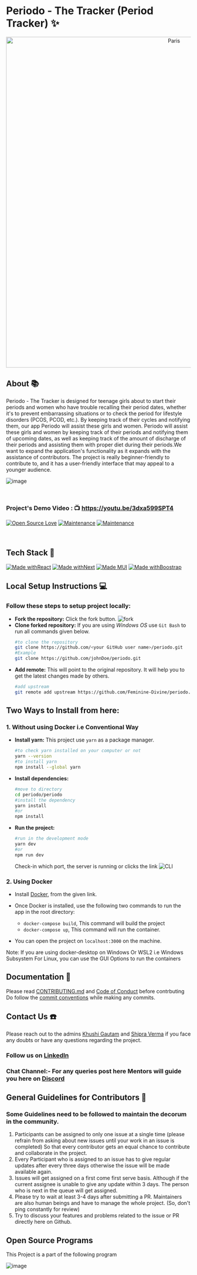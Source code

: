 # Periodo - The Tracker (Period Tracker) ✨


<p align="center">
<img src="https://user-images.githubusercontent.com/59248269/110765451-31ea6d00-827a-11eb-8f75-078bea6a87fa.png" alt="Paris" align="center" width="900">
    </p>

## About 📚
Periodo - The Tracker is designed for teenage girls about to start their periods and women who have trouble recalling their period dates, whether it's to prevent embarrassing situations or to check the period for lifestyle disorders (PCOS, PCOD, etc.).
By keeping track of their cycles and notifying them, our app Periodo will assist these girls and women. Periodo will assist these girls and women by keeping track of their periods and notifying them of upcoming dates, as well as keeping track of the amount of discharge of their periods and assisting them with proper diet during their periods.We want to expand the application's functionality as it expands with the assistance of contributors. The project is really beginner-friendly to contribute to, and it has a user-friendly interface that may appeal to a younger audience. 


![image](https://user-images.githubusercontent.com/61618767/112602083-41041a00-8e39-11eb-9c6b-50cb15535f3c.png)

<br>

### Project's Demo Video : :tv: https://youtu.be/3dxa599SPT4

[![Open Source Love](https://badges.frapsoft.com/os/v1/open-source.svg?v=103)](https://github.com/ellerbrock/open-source-badge/) [![Maintenance](https://img.shields.io/badge/Maintained%3F-yes-green.svg?v=103)](https://GitHub.com/Naereen/StrapDown.js/graphs/commit-activity) [![Maintenance](https://img.shields.io/badge/PR's%3F-Welcomed-brightgreen.svg?v=103)](https://GitHub.com/Naereen/StrapDown.js/graphs/commit-activity)

<br>

## Tech Stack 🚀

[![Made withReact](https://img.shields.io/badge/Made%20with-React-blue?style=for-the-badge&logo=React)]() [![Made withNext](https://img.shields.io/badge/Made%20with-next-purple?style=for-the-badge&logo=Javascript)]() [![Made MUI](https://img.shields.io/badge/Made%20with-Material_Ui-orange?style=for-the-badge&logo=MaterialUi)]()  [![Made withBoostrap](https://img.shields.io/badge/Made%20with-Bootstrap-yelloe?style=for-the-badge&logo=MaterialUi)]()

## Local Setup Instructions 💻

### Follow these steps to setup project locally:
- **Fork the repository:** Click the fork button.
![fork](https://user-images.githubusercontent.com/43095489/110275583-87fdad00-7ffb-11eb-9828-1b4eb7026b3e.png)
- **Clone forked repository:** If you are using *Windows OS* use `Git Bash` to run all commands given below.
    ```bash
    #to clone the repository
    git clone https://github.com/<your GitHub user name>/periodo.git
    #Example
    git clone https://github.com/johnDoe/periodo.git
    ```
- **Add remote:** This will point to the original repository. It will help you to get the latest changes made by others.
    ```bash
    #add upstream
    git remote add upstream https://github.com/Feminine-Divine/periodo.git
    ```
## Two Ways to Install from here:

### 1. Without using Docker i.e Conventional Way
- **Install yarn:** This project use `yarn` as a package manager.
    ```bash
    #to check yarn installed on your computer or not
    yarn --version
    #to install yarn
    npm install --global yarn
    ```
- **Install dependencies:**
    ```bash
    #move to directory
    cd periodo/periodo
    #install the dependency
    yarn install
    #or
    npm install
    ```
- **Run the project:**
    ```bash
    #run in the development mode
    yarn dev
    #or
    npm run dev
    ```
    Check-in which port, the server is running or clicks the link
    ![CLI](https://user-images.githubusercontent.com/43095489/110291642-57773c80-8016-11eb-9f40-5b0698c89efa.png)

### 2. Using Docker

* Install [Docker](https://docs.docker.com/engine/install/), from the given link.

* Once Docker is installed, use the following two commands to run the app in the root directory:
  * `docker-compose build`, This command will build the project
  * `docker-compose up`, This command will run the container.
  
* You can open the project on `localhost:3000` on the machine.

Note: If you are using docker-desktop on Windows Or WSL2 i.e Windows Subsystem For Linux, you can use the GUI Options to run the containers 

## Documentation 📃
Please read [CONTRIBUTING.md](https://github.com/Feminine-Divine/periodo/blob/master/.github/CONTRIBUTING.md) and [Code of Conduct](/Code-of-Conduct.md) before contrbuting
Do follow the [commit conventions](https://github.com/Feminine-Divine/periodo/blob/master/.github/CONTRIBUTING.md#commit-conventions) while making any commits.

## Contact Us ☎️
Please reach out to the admins [Khushi Gautam](https://www.linkedin.com/in/khushi-gautam-7708b4191) and [Shipra Verma](https://www.linkedin.com/in/shipra-verma-76a4611ab) if you face any doubts or have any questions regarding the project.

### Follow us on [LinkedIn](https://www.linkedin.com/company/feminine-divine/)

### Chat Channel:- For any queries post here Mentors will guide you here on [Discord](https://discord.com/channels/811724426965811210/815040260105961472) 


## General Guidelines for Contributors 🚧
### Some Guidelines need to be followed to maintain the decorum in the community.
1. Participants can be assigned to only one issue at a single time (please refrain from asking about new issues until your work in an issue is completed) So that every contributor gets an equal chance to contribute and collaborate in the project.
2. Every Participant who is assigned to an issue has to give regular updates after every three days otherwise the issue will be made available again.
3. Issues will get assigned on a first come first serve basis. Although if the current assignee is unable to give any update within 3 days. The person who is next in the queue will get assigned.
4. Please try to wait at least 3-4 days after submitting a PR. Maintainers are also human beings and have to manage the whole project. (So, don't ping constantly for review)
5. Try to discuss your features and problems related to the issue or PR directly here on Github.

## Open Source Programs
This Project is a part of the following program

![image](https://user-images.githubusercontent.com/66299533/111175145-1fe83180-85ce-11eb-9ab7-ffe81fbec848.png)
